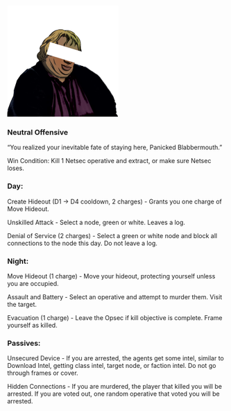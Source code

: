 ![panickedblabbermouth.png](Images/panickedblabbermouth.png)

### **Neutral Offensive**

“You realized your inevitable fate of staying here, Panicked Blabbermouth.”

Win Condition: Kill 1 Netsec operative and extract, or make sure Netsec loses.

### **Day:**

Create Hideout (D1 -> D4 cooldown, 2 charges) - Grants you one charge of Move Hideout.

Unskilled Attack - Select a node, green or white. Leaves a log.

Denial of Service (2 charges) - Select a green or white node and block all connections to the node this day. Do not leave a log.

### **Night:**

Move Hideout (1 charge) - Move your hideout, protecting yourself unless you are occupied.

Assault and Battery - Select an operative and attempt to murder them. Visit the target.

Evacuation (1 charge) - Leave the Opsec if kill objective is complete. Frame yourself as killed.

### **Passives:**

Unsecured Device - If you are arrested, the agents get some intel, similar to Download Intel, getting class intel, target node, or faction intel. Do not go through frames or cover.

Hidden Connections - If you are murdered, the player that killed you will be arrested. If you are voted out, one random operative that voted you will be arrested.